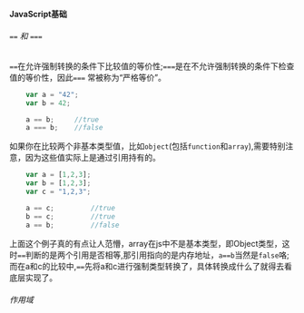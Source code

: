 #### JavaScript基础

###### `==` 和 `===`
`==`在允许强制转换的条件下比较值的等价性;`===`是在不允许强制转换的条件下检查值的等价性，因此`===`
常被称为“严格等价”。  

```JavaScript
    var a = "42";
    var b = 42;

    a == b;     //true
    a === b;    //false
```  
如果你在比较两个非基本类型值，比如`object`(包括`function`和`array`),需要特别注意，因为这些值实际上是通过引用持有的。

```JavaScript
    var a = [1,2,3];
    var b = [1,2,3];
    var c = "1,2,3";

    a == c;         //true
    b == c;         //true
    a == b;         //false
```  
上面这个例子真的有点让人范懵，array在js中不是基本类型，即Object类型，这时`==`判断的是两个引用是否相等,那引用指向的是内存地址，`a==b`当然是`false`咯;  
而在a和c的比较中,`==`先将a和c进行强制类型转换了，具体转换成什么了就得去看底层实现了。

######  作用域


